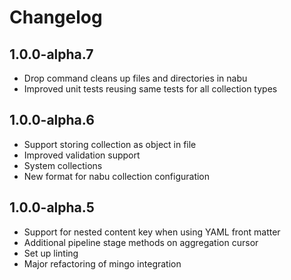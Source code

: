 # Changelog

## 1.0.0-alpha.7

- Drop command cleans up files and directories in nabu
- Improved unit tests reusing same tests for all collection types

## 1.0.0-alpha.6

- Support storing collection as object in file
- Improved validation support
- System collections
- New format for nabu collection configuration

## 1.0.0-alpha.5

- Support for nested content key when using YAML front matter
- Additional pipeline stage methods on aggregation cursor
- Set up linting
- Major refactoring of mingo integration
